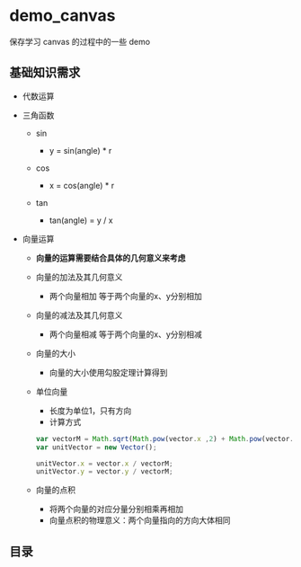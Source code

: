 <!-- prettier-ignore-start -->

# demo_canvas

保存学习 canvas 的过程中的一些 demo

## 基础知识需求

- 代数运算

- 三角函数

  - sin  
    - y = sin(angle) * r

  - cos
    - x = cos(angle) * r

  - tan
    - tan(angle) = y / x

- 向量运算
  - **向量的运算需要结合具体的几何意义来考虑**

  - 向量的加法及其几何意义
    - 两个向量相加 等于两个向量的x、y分别相加

  - 向量的减法及其几何意义
    - 两个向量相减 等于两个向量的x、y分别相减

  - 向量的大小
    - 向量的大小使用勾股定理计算得到

  - 单位向量
    - 长度为单位1，只有方向
    - 计算方式
  
    ```js
    var vectorM = Math.sqrt(Math.pow(vector.x ,2) + Math.pow(vector.y,2))
    var unitVector = new Vector();

    unitVector.x = vector.x / vectorM;
    unitVector.y = vector.y / vectorM;
    ```

  - 向量的点积

    - 将两个向量的对应分量分别相乘再相加
    - 向量点积的物理意义：两个向量指向的方向大体相同

## 目录

<!-- - demo1-绘制钟表 -->

<!-- prettier-ignore-end -->
